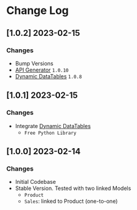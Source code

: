 # Change Log

## [1.0.2] 2023-02-15
### Changes

- Bump Versions
 - [API Generator](https://github.com/app-generator/django-api-generator) `1.0.10`
 - [Dynamic DataTables](https://github.com/app-generator/django-dynamic-datatb) `1.0.8`


## [1.0.1] 2023-02-15
### Changes

- Integrate [Dynamic DataTables](https://github.com/app-generator/django-dynamic-datatb) 
  - `Free Python Library`

## [1.0.0] 2023-02-14
### Changes

- Initial Codebase
- Stable Version. Tested with two linked Models
  - `Product`
  - `Sales`: linked to Product (one-to-one)
